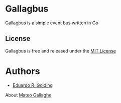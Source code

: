 # Gallagbus

Gallagbus is a simple event bus written in Go

## License

Gallagbus is free and released under the [MIT License](https://github.com/chiguirez/eventbus/blob/master/LICENSE)

# Authors

* [Eduardo R. Golding](https://github.com/K4L1Ma)

About [Mateo Gallaghe](https://es.wikipedia.org/wiki/Mateo_Gallagher)

